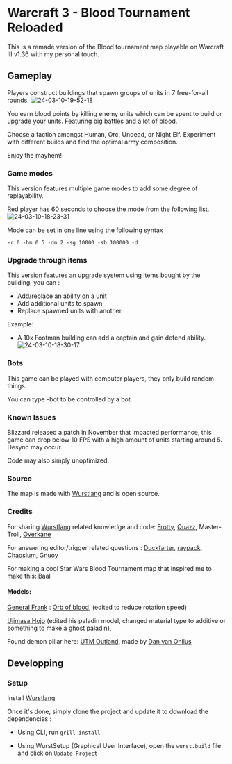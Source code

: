 # Warcraft 3 - Blood Tournament Reloaded

This is a remade version of the Blood tournament map playable on Warcraft III v1.36 with my personal touch.

## Gameplay

Players construct buildings that spawn groups of units in 7 free-for-all rounds.
![24-03-10-19-52-18](https://github.com/Jaccouille/wc3-blood-tournament/assets/7768858/c2c7dc47-1bf2-4460-81a3-ba8657c6dbe4)

You earn blood points by killing enemy units which can be spent to build or upgrade your units.
Featuring big battles and a lot of blood.

Choose a faction amongst Human, Orc, Undead, or Night Elf.
Experiment with different builds and find the optimal army composition.

Enjoy the mayhem!

### Game modes
This version features multiple game modes to add some degree of replayability.

Red player has 60 seconds to choose the mode from the following list.
![24-03-10-18-23-31](https://github.com/Jaccouille/wc3-blood-tournament/assets/7768858/7a368477-17c1-4d2c-86c9-e1c82f1d8d40)

Mode can be set in one line using the following syntax
```
-r 0 -hm 0.5 -dm 2 -sg 10000 -sb 100000 -d
```

### Upgrade through items
This version features an upgrade system using items bought by the building, you can :
- Add/replace an ability on a unit
- Add additional units to spawn
- Replace spawned units with another

Example:
- A 10x Footman building can add a captain and gain defend ability.
![24-03-10-18-30-17](https://github.com/Jaccouille/wc3-blood-tournament/assets/7768858/7316335d-88a1-4286-a56a-c7a829f87c6b)

### Bots

This game can be played with computer players, they only build random things.

You can type -bot to be controlled by a bot.

### Known Issues

Blizzard released a patch in November that impacted performance, this game can drop below 10 FPS with a high amount of units starting around 5.
Desync may occur.

Code may also simply unoptimized.


### Source
The map is made with [Wurstlang](https://wurstlang.org/) and is open source.

### Credits
For sharing [Wurstlang](https://wurstlang.org/) related knowledge and code: [Frotty](https://www.hiveworkshop.com/members/frotty.163331/), [Quazz](https://www.hiveworkshop.com/members/thequazz.256508/), Master-Troll, [Overkane](https://www.hiveworkshop.com/members/overkane.203829/)

For answering editor/trigger related questions : [Duckfarter](https://www.hiveworkshop.com/members/duckfarter.273864/), [raypack](https://www.hiveworkshop.com/members/raypack.290205/), [Chaosium](https://www.hiveworkshop.com/members/chaosium.221526/), [Gnuoy](https://www.hiveworkshop.com/members/gnuoy.144926/)

For making a cool Star Wars Blood Tournament map that inspired me to make this: Baal

#### Models:

[General Frank](https://www.hiveworkshop.com/members/127492/') : [Orb of blood](https://www.hiveworkshop.com/members/142431/https://www.hiveworkshop.com/threads/orb-of-blood.106236/), (edited to reduce rotation speed)

[Ujimasa Hojo](https://www.hiveworkshop.com/members/142431/) (edited his paladin model, changed material type to additive or something to make a ghost paladin),

Found demon pillar here: [UTM Outland](https://www.hiveworkshop.com/threads/outland-utm.152344/), made by [Dan van Ohllus](https://www.hiveworkshop.com/forums/members/Dan%20van%20Ohllus/)

## Developping
### Setup
Install [Wurstlang](https://wurstlang.org/start)

Once it's done, simply clone the project and update it to download the dependencies :

- Using CLI, run `grill install`

- Using WurstSetup (Graphical User Interface), open the `wurst.build` file and click on `Update Project`
